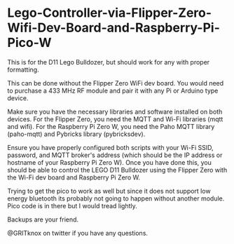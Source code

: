 # Lego-Controller-via-Flipper-Zero-Wifi-Dev-Board-and-Raspberry-Pi-Pico-W
This is for the D11 Lego Bulldozer, but should work for any with proper formatting.

This can be done without the Flipper Zero WiFi dev board.  You would need to purchase a 433 MHz RF module and pair it with any Pi or Arduino type device.

Make sure you have the necessary libraries and software installed on both devices. For the Flipper Zero, you need the MQTT and Wi-Fi libraries (mqtt and wifi). For the Raspberry Pi Zero W, you need the Paho MQTT library (paho-mqtt) and Pybricks library (pybricksdev).

Ensure you have properly configured both scripts with your Wi-Fi SSID, password, and MQTT broker's address (which should be the IP address or hostname of your Raspberry Pi Zero W). Once you have done this, you should be able to control the LEGO D11 Bulldozer using the Flipper Zero with the Wi-Fi dev board and Raspberry Pi Zero W.

Trying to get the pico to work as well but since it does not support low energy bluetooth its probably not going to happen without another module.  Pico code is in there but I would tread lightly.  

Backups are your friend.

@GRITknox on twitter if you have any questions.
